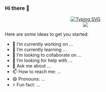 ### Hi there 👋
<p align="center">
<a href="https://github.com/byungjaemin">
    <img src="https://readme-typing-svg.demolab.com?font=Georgia&size=18&duration=2000&pause=100&multiline=true&width=500&height=80&lines=Byungjae+Min;+College+sophomore;AI+%7C+Computer+Vision+%7C+Bots" alt="Typing SVG" />
</a>
<br/>
<a href="https://github.com/byungjaemin">
    <img src="https://github-stats-alpha.vercel.app/api?username=byungjaemin&cc=22272e&tc=37BCF6&ic=fff&bc=0000">
</a>

Here are some ideas to get you started:

- 🔭 I’m currently working on ...
- 🌱 I’m currently learning ...
- 👯 I’m looking to collaborate on ...
- 🤔 I’m looking for help with ...
- 💬 Ask me about ...
- 📫 How to reach me: ...
- 😄 Pronouns: ...
- ⚡ Fun fact: ...

